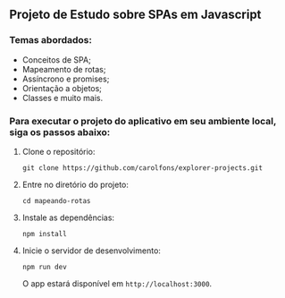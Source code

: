 ## Projeto de Estudo sobre SPAs em Javascript

### Temas abordados:
- Conceitos de SPA;
- Mapeamento de rotas;
- Assíncrono e promises;
- Orientação a objetos;
- Classes e muito mais.



### Para executar o projeto do aplicativo em seu ambiente local, siga os passos abaixo:

1. Clone o repositório:
   ```
   git clone https://github.com/carolfons/explorer-projects.git
   ```
2. Entre no diretório do projeto:
   ```
   cd mapeando-rotas
   ```
3. Instale as dependências:
   ```
   npm install
   ```
4. Inicie o servidor de desenvolvimento:
   ```
   npm run dev
   ```
   O app estará disponível em `http://localhost:3000`.
